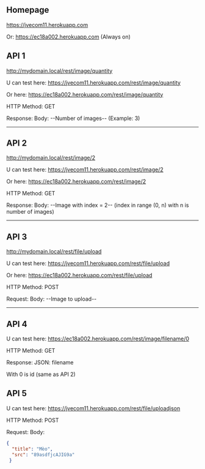 ## Homepage

https://jvecom11.herokuapp.com

Or: https://ec18a002.herokuapp.com (Always on)

## API 1

http://mydomain.local/rest/image/quantity

U can test here: https://jvecom11.herokuapp.com/rest/image/quantity

Or here: https://ec18a002.herokuapp.com/rest/image/quantity

HTTP Method: GET

Response: Body: --Number of images-- (Example: 3)

---

## API 2

http://mydomain.local/rest/image/2

U can test here: https://jvecom11.herokuapp.com/rest/image/2

Or here: https://ec18a002.herokuapp.com/rest/image/2

HTTP Method: GET

Response: Body: --Image with index = 2-- (index in range (0, n) with n is number of images)

---

## API 3

http://mydomain.local/rest/file/upload

U can test here: https://jvecom11.herokuapp.com/rest/file/upload

Or here: https://ec18a002.herokuapp.com/rest/file/upload

HTTP Method: POST

Request: Body: --Image to upload--

---

## API 4

U can test here: https://ec18a002.herokuapp.com/rest/image/filename/0

HTTP Method: GET

Response: JSON: filename

With 0 is id (same as API 2)

## API 5

U can test here: https://jvecom11.herokuapp.com/rest/file/uploadjson

HTTP Method: POST

Request: Body:

```JSON
{
  "title": "Mèo",
  "src": "89asdfjcAJIG9a"
 }
```